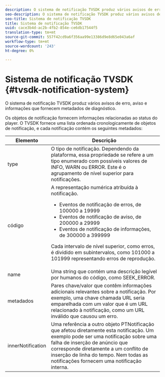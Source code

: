 ```yaml
---
description: O sistema de notificação TVSDK produz vários avisos de erro, aviso e informações que fornecem metadados de diagnóstico.
seo-description: O sistema de notificação TVSDK produz vários avisos de erro, aviso e informações que fornecem metadados de diagnóstico.
seo-title: Sistema de notificação TVSDK
title: Sistema de notificação TVSDK
uuid: cace3b4d-ac2b-4fb2-854e-ce6db17544f5
translation-type: tm+mt
source-git-commit: 557f42cd9a6f356aa99e13386d9e8d65e043a6af
workflow-type: tm+mt
source-wordcount: '243'
ht-degree: 0%

---
```



# Sistema de notificação TVSDK {#tvsdk-notification-system}

O sistema de notificação TVSDK produz vários avisos de erro, aviso e informações que fornecem metadados de diagnóstico.

Os objetos de notificação fornecem informações relacionadas ao status do player. O TVSDK fornece uma lista ordenada cronologicamente de objetos de notificação, e cada notificação contém os seguintes metadados:

<table frame="all" colsep="1" rowsep="1" id="table_DBA8CACF02DB4AF2B053E560850B49CE"> 
 <thead> 
  <tr rowsep="1"> 
   <th colname="1" class="entry"> Elemento </th> 
   <th colname="2" class="entry"> Descrição </th> 
  </tr> 
 </thead>
 <tbody> 
  <tr rowsep="1"> 
   <td colname="1"><span class="codeph"> type</span> </td> 
   <td colname="2"> O tipo de notificação. Dependendo da plataforma, essa propriedade se refere a um tipo enumerado com possíveis valores de INFO, WARN ou ERROR. Este é o agrupamento de nível superior para notificações. </td> 
  </tr> 
  <tr rowsep="1"> 
   <td colname="1"><span class="codeph"> código</span> </td> 
   <td colname="2">A representação numérica atribuída à notificação. 
    <ul id="ul_31AB497C6FFA452496DD09B0D78687B9"> 
     <li id="li_53E75022C50246E0982E315D04EFD8B3">Eventos de notificação de erros, de 100000 a 19999 </li> 
     <li id="li_11AE91D1325E4F718228E662C9C55F9A">Eventos de notificação de aviso, de 200000 a 29999 </li> 
     <li id="li_6D3EA03845294DC2BAD1ACF507639E51">Eventos de notificação de informações, de 300000 a 399999 </li> 
    </ul> <p>Cada intervalo de nível superior, como erros, é dividido em subintervalos, como 101000 a 101999 representando erros de reprodução. </p> </td> 
  </tr> 
  <tr rowsep="1"> 
   <td colname="1"><span class="codeph"> name</span> </td> 
   <td colname="2">Uma string que contém uma descrição legível por humanos do código, como <span class="codeph"> SEEK_ERROR</span>. </td> 
  </tr> 
  <tr rowsep="1"> 
   <td colname="1"><span class="codeph"> metadados</span> </td> 
   <td colname="2">Pares chave/valor que contêm informações adicionais relevantes sobre a notificação. Por exemplo, uma chave chamada <span class="codeph"> URL</span> seria emparelhada com um valor que é um URL relacionado à notificação, como um URL inválido que causou um erro. </td> 
  </tr> 
  <tr rowsep="0"> 
   <td colname="1"><span class="codeph"> innerNotification</span> </td> 
   <td colname="2">Uma referência a outro objeto <span class="codeph"> PTNotificação</span> que afetou diretamente esta notificação. Um exemplo pode ser uma notificação sobre uma falha de inserção de anúncio que corresponde diretamente a um conflito de inserção de linha do tempo. Nem todas as notificações fornecem uma notificação interna. </td> 
  </tr> 
 </tbody> 
</table>
